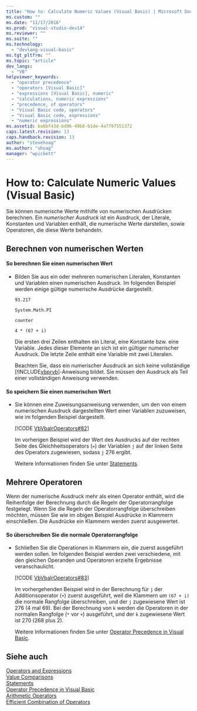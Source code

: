 ```yaml
---
title: "How to: Calculate Numeric Values (Visual Basic) | Microsoft Docs"
ms.custom: ""
ms.date: "11/17/2016"
ms.prod: "visual-studio-dev14"
ms.reviewer: ""
ms.suite: ""
ms.technology: 
  - "devlang-visual-basic"
ms.tgt_pltfrm: ""
ms.topic: "article"
dev_langs: 
  - "VB"
helpviewer_keywords: 
  - "operator precedence"
  - "operators [Visual Basic]"
  - "expressions [Visual Basic], numeric"
  - "calculations, numeric expressions"
  - "precedence, of operators"
  - "Visual Basic code, operators"
  - "Visual Basic code, expressions"
  - "numeric expressions"
ms.assetid: ba6bf43d-bd96-49b8-b1de-4a7797551372
caps.latest.revision: 13
caps.handback.revision: 13
author: "stevehoag"
ms.author: "shoag"
manager: "wpickett"
---
```

# How to: Calculate Numeric Values (Visual Basic)
Sie können numerische Werte mithilfe von numerischen Ausdrücken berechnen.  Ein *numerischer Ausdruck* ist ein Ausdruck, der Literale, Konstanten und Variablen enthält, die numerische Werte darstellen, sowie Operatoren, die diese Werte behandeln.  
  
## Berechnen von numerischen Werten  
  
#### So berechnen Sie einen numerischen Wert  
  
-   Bilden Sie aus ein oder mehreren numerischen Literalen, Konstanten und Variablen einen numerischen Ausdruck.  Im folgenden Beispiel werden einige gültige numerische Ausdrücke dargestellt.  
  
     `93.217`  
  
     `System.Math.PI`  
  
     `counter`  
  
     `4 * (67 + i)`  
  
     Die ersten drei Zeilen enthalten ein Literal, eine Konstante bzw. eine Variable.  Jedes dieser Elemente an sich ist ein gültiger numerischer Ausdruck.  Die letzte Zeile enthält eine Variable mit zwei Literalen.  
  
     Beachten Sie, dass ein numerischer Ausdruck an sich keine vollständige [!INCLUDE[vbprvb](../../../../csharp/programming-guide/concepts/linq/includes/vbprvb_md.md)]\-Anweisung bildet.  Sie müssen den Ausdruck als Teil einer vollständigen Anweisung verwenden.  
  
#### So speichern Sie einen numerischen Wert  
  
-   Sie können eine Zuweisungsanweisung verwenden, um den von einem numerischen Ausdruck dargestellten Wert einer Variablen zuzuweisen, wie im folgenden Beispiel dargestellt.  
  
     [!CODE [VbVbalrOperators#82](../CodeSnippet/VS_Snippets_VBCSharp/VbVbalrOperators#82)]  
  
     Im vorherigen Beispiel wird der Wert des Ausdrucks auf der rechten Seite des Gleichheitsoperators \(`=`\) der Variablen `j` auf der linken Seite des Operators zugewiesen, sodass `j` 276 ergibt.  
  
     Weitere Informationen finden Sie unter [Statements](../../../../visual-basic/language-reference/statements/index.md).  
  
## Mehrere Operatoren  
 Wenn der numerische Ausdruck mehr als einen Operator enthält, wird die Reihenfolge der Berechnung durch die Regeln der Operatorrangfolge festgelegt.  Wenn Sie die Regeln der Operatorrangfolge überschreiben möchten, müssen Sie wie im obigen Beispiel Ausdrücke in Klammern einschließen. Die Ausdrücke ein Klammern werden zuerst ausgewertet.  
  
#### So überschreiben Sie die normale Operatorrangfolge  
  
-   Schließen Sie die Operationen in Klammern ein, die zuerst ausgeführt werden sollen.  Im folgenden Beispiel werden zwei verschiedene, mit den gleichen Operanden und Operatoren erzielte Ergebnisse veranschaulicht.  
  
     [!CODE [VbVbalrOperators#83](../CodeSnippet/VS_Snippets_VBCSharp/VbVbalrOperators#83)]  
  
     Im vorhergehenden Beispiel wird in der Berechnung für `j` der Additionsoperator \(`+`\) zuerst ausgeführt, weil die Klammern um `(67 + i)` die normale Rangfolge überschreiben, und der `j` zugewiesene Wert ist 276 \(4 mal 69\).  Bei der Berechnung von `k` werden die Operatoren in der normalen Rangfolge \(`*` vor `+`\) ausgeführt, und der `k` zugewiesene Wert ist 270 \(268 plus 2\).  
  
     Weitere Informationen finden Sie unter [Operator Precedence in Visual Basic](../../../../visual-basic/language-reference/operators/operator-precedence.md).  
  
## Siehe auch  
 [Operators and Expressions](../../../../visual-basic/programming-guide/language-features/operators-and-expressions/index.md)   
 [Value Comparisons](../../../../visual-basic/programming-guide/language-features/operators-and-expressions/value-comparisons.md)   
 [Statements](../../../../visual-basic/language-reference/statements/index.md)   
 [Operator Precedence in Visual Basic](../../../../visual-basic/language-reference/operators/operator-precedence.md)   
 [Arithmetic Operators](../../../../visual-basic/language-reference/operators/arithmetic-operators.md)   
 [Efficient Combination of Operators](../../../../visual-basic/programming-guide/language-features/operators-and-expressions/efficient-combination-of-operators.md)